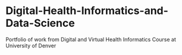 # Digital-Health-Informatics-and-Data-Science
Portfolio of work from Digital and Virtual Health Informatics Course at University of Denver
